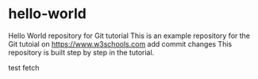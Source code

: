 # hello-world
Hello World repository for Git tutorial
This is an example repository for the Git tutoial on https://www.w3schools.com
add commit changes
This repository is built step by step in the tutorial.

test fetch

